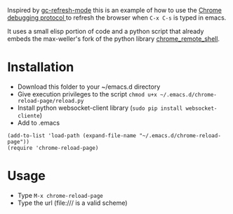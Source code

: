 Inspired by [gc-refresh-mode](https://github.com/Unitech/gc-refresh-mode) this is an example of how to use the [Chrome debugging protocol ](https://developer.chrome.com/devtools/docs/integrating) to refresh the browser when `C-x C-s` is typed in emacs.

It uses a small elisp portion of code and a python script that already embeds the max-weller's fork of the python library [chrome_remote_shell](https://github.com/max-weller/chrome_remote_shell).

# Installation

* Download this folder to your ~/emacs.d directory
* Give execution privileges to the script `chmod u+x ~/.emacs.d/chrome-reload-page/reload.py`
* Install python websocket-client library (`sudo pip install websocket-cliente`)
* Add to .emacs

```
(add-to-list 'load-path (expand-file-name "~/.emacs.d/chrome-reload-page"))
(require 'chrome-reload-page)
```

# Usage

* Type `M-x chrome-reload-page`
* Type the url (file:/// is a valid scheme)